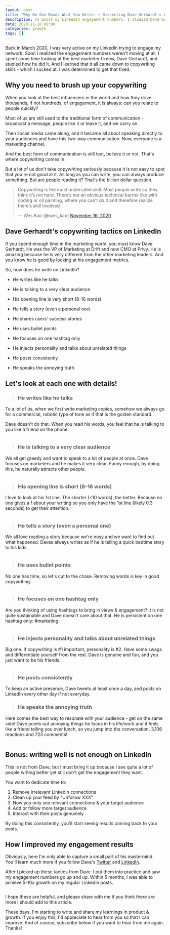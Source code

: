 ```yaml
---
layout: post
title: "Why No One Reads What You Write: ✂️ Dissecting Dave Gerhardt's Copywriting"
description: To boost my LinkedIn engagement numbers, I studied Dave Gerhardt's copywriting game and tried to replicate the same tactics.
date: 2020-11-18 08:00
categories: growth
tags: []
---
```


Back in March 2020, I was very active on my LinkedIn trying to engage my network. Soon I realized the engagement numbers weren't moving at all. I spent some time looking at the best marketer I knew, Dave Gerhardt, and studied how he did it. And I learned that it all came down to copywriting skills - which I sucked at. I was determined to get that fixed.

## Why you need to brush up your copywriting

When you look at the best influencers in the world and how they drive thousands, if not hundreds, of engagement, it is always: can you relate to people quickly?

Most of us are still used to the traditional form of communication - broadcast a message, people like it or leave it, and we carry on.

Then social media came along, and it became all about speaking directly to your audiences and have this two-way communication. Now, everyone is a marketing channel.

And the best form of communication is still text, believe it or not. That's where copywriting comes in.

But a lot of us don't take copywriting seriously because it is not easy to spot that you're not good at it. As long as you can write, you can always produce something. But are people reading it? That's the billion dollar question.

<div class="content">
	<blockquote class="twitter-tweet"><p lang="en" dir="ltr">Copywriting is the most underrated skill. Most people write so they think it’s not hard. There’s not an obvious technical barrier like with coding or oil painting, where you can’t do it and therefore realize there’s skill involved</p>&mdash; Wes Kao (@wes_kao) <a href="https://twitter.com/wes_kao/status/1328441465073229833?ref_src=twsrc%5Etfw">November 16, 2020</a></blockquote> <script async src="https://platform.twitter.com/widgets.js" charset="utf-8"></script>
</div>

## Dave Gerhardt's copywriting tactics on LinkedIn

If you spend enough time in the marketing world, you must know Dave Gerhardt. He was the VP of Marketing at Drift and now CMO at Privy. He is amazing because he is very different from the other marketing leaders. And you know he is good by looking at his engagement metrics.

So, how does he write on LinkedIn?

- He writes like he talks

- He is talking to a very clear audience

- His opening line is very short (8-16 words)

- He tells a story (even a personal one)

- He shares users' success stories 

- He uses bullet points

- He focuses on one hashtag only

- He injects personality and talks about unrelated things

- He posts consistently

- He speaks the annoying truth


## Let's look at each one with details!

> ### He writes like he talks

To a lot of us, when we first write marketing copies, somehow we always go for a commercial, robotic type of tone as if that is the golden standard.

Dave doesn't do that. When you read his words, you feel that he is talking to you like a friend on the phone.

<img src="{{site.baseurl}}/assets/images/posts/gerhardt-6-min.png" alt="" class="full-image">

> ### He is talking to a very clear audience

We all get greedy and want to speak to a lot of people at once. Dave focuses on marketers and he makes it very clear. Funny enough, by doing this, he naturally attracts other people.

<img src="{{site.baseurl}}/assets/images/posts/gerhardt-1-min.png" alt="" class="full-image">

> ### His opening line is short (8-16 words)

I love to look at his 1st line. The shorter (<10 words), the better. Because no one gives a f about your writing so you only have the 1st line (likely 0.3 seconds) to get their attention.

<img src="{{site.baseurl}}/assets/images/posts/gerhardt-7-min.png" alt="" class="full-image">

> ### He tells a story (even a personal one)

We all love reading a story because we're nosy and we want to find out what happened. Daves always writes as if he is telling a quick bedtime story to his kids.

<img src="{{site.baseurl}}/assets/images/posts/gerhardt-2-min.png" alt="" class="full-image">

> ### He uses bullet points

No one has time, so let's cut to the chase. Removing words is key in good copywriting.

<img src="{{site.baseurl}}/assets/images/posts/gerhardt-8-min.png" alt="" class="full-image">

> ### He focuses on one hashtag only

Are you thinking of using hashtags to bring in views & engagement? It is not quite sustainable and Dave doesn't care about that. He is persistent on one hashtag only: #marketing.

<img src="{{site.baseurl}}/assets/images/posts/gerhardt-9-min.png" alt="" class="full-image">


> ### He injects personality and talks about unrelated things

Big one. If copywriting is #1 important, personality is #2. Have some swags and differentiate yourself from the rest. Dave is genuine and fun, and you just want to be his friends.

<img src="{{site.baseurl}}/assets/images/posts/gerhardt-10-min.png" alt="" class="full-image">

> ### He posts consistently

To keep an active presence, Dave tweets at least once a day, and posts on LinkedIn every other day if not everyday.

> ### He speaks the annoying truth

Here comes the best way to resonate with your audience - get on the same side! Dave points out annoying things he faces in his life/work and it feels like a friend telling you over lunch, so you jump into the conversation. 3,106 reactions and 723 comments!

<img src="{{site.baseurl}}/assets/images/posts/gerhardt-12-min.png" alt="" class="full-image">


## Bonus: writing well is not enough on LinkedIn

This is not from Dave, but I must bring it up because I see quite a lot of people writing better yet still don't get the engagement they want.

You want to dedicate time to:

1. Remove irrelevant Linkedin connections
2. Clean up your feed by "Unfollow XXX"
3. Now you only see relevant connections & your target audience
4. Add or follow more target audience
5. Interact with their posts genuinely

By doing this consistently, you'll start seeing results coming back to your posts.

## How I improved my engagement results

Obviously, here I'm only able to capture a small part of his mastermind. You'll learn much more if you follow Dave's <a href="https://twitter.com/davegerhardt" target="_blank">Twitter</a> and <a href="https://www.linkedin.com/in/davegerhardt/" target="_blank">LinkedIn</a>. 

After I picked up these tactics from Dave. I put them into practice and saw my engagement numbers go up and up. Within 5 months, I was able to achieve 5-10x growth on my regular LinkedIn posts.

<img src="{{site.baseurl}}/assets/images/posts/gerhardt-kevons-results.png" alt="" class="full-image">

I hope these are helpful, and please share with me if you think there are more I should add to this article.

These days, I'm starting to write and share my learnings in product & growth. If you enjoy this, I'd appreciate to hear from you so that I can improve. And of course, subscribe below if you want to hear from me again. Thanks!




